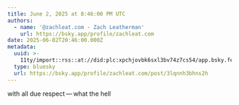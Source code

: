 ```yaml
---
title: June 2, 2025 at 8:46:00 PM UTC
authors:
  - name: '@zachleat.com - Zach Leatherman'
    url: https://bsky.app/profile/zachleat.com
date: 2025-06-02T20:46:00.000Z
metadata:
  uuid: >-
    11ty/import::rss::at://did:plc:xpchjovbk6sxl3bv74z7cs54/app.bsky.feed.post/3lqnnh3bhns2h
  type: bluesky
  url: https://bsky.app/profile/zachleat.com/post/3lqnnh3bhns2h
---
```

with all due respect — what the hell